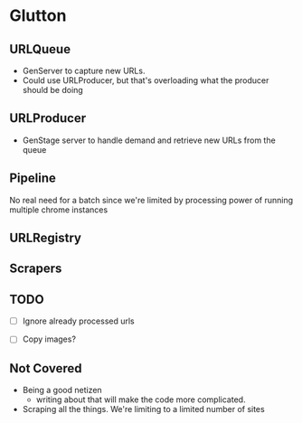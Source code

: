 # Glutton

## URLQueue

- GenServer to capture new URLs.
- Could use URLProducer, but that's overloading what the producer should be
  doing

## URLProducer

- GenStage server to handle demand and retrieve new URLs from the queue

## Pipeline

No real need for a batch since we're limited by processing power of running
multiple chrome instances

## URLRegistry

## Scrapers

## TODO

- [ ] Ignore already processed urls
- [ ] Copy images?


## Not Covered

- Being a good netizen
  - writing about that will make the code more complicated.
- Scraping all the things. We're limiting to a limited number of sites
